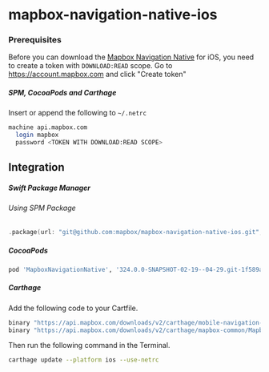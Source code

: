# mapbox-navigation-native-ios

### Prerequisites

Before you can download the [Mapbox Navigation Native](https://github.com/mapbox/mapbox-navigation-native) for iOS, you need to create a token with `DOWNLOAD:READ` scope.
Go to https://account.mapbox.com and click "Create token"

##### SPM, CocoaPods and Carthage
Insert or append the following to `~/.netrc`

```bash
machine api.mapbox.com
  login mapbox
  password <TOKEN WITH DOWNLOAD:READ SCOPE>
```

## Integration

##### Swift Package Manager

###### Using SPM Package

```swift
.package(url: "git@github.com:mapbox/mapbox-navigation-native-ios.git", from: "324.0.0-SNAPSHOT-02-19--04-29.git-1f589ae-SNAPSHOT.0219T2237Z.1eb1da4"),
```

##### CocoaPods

```ruby
pod 'MapboxNavigationNative', '324.0.0-SNAPSHOT-02-19--04-29.git-1f589ae-SNAPSHOT.0219T2237Z.1eb1da4'
```

##### Carthage

Add the following code to your Cartfile.

```bash
binary "https://api.mapbox.com/downloads/v2/carthage/mobile-navigation-native/MapboxNavigationNative.json" == 324.0.0-SNAPSHOT-02-19--04-29.git-1f589ae-SNAPSHOT.0219T2237Z.1eb1da4
binary "https://api.mapbox.com/downloads/v2/carthage/mapbox-common/MapboxCommon-ios.json" == 24.11.0-SNAPSHOT-02-19--04-29.git-1f589ae
```

Then run the following command in the Terminal.
```bash
carthage update --platform ios --use-netrc
```
